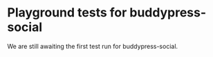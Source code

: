# Playground tests for buddypress-social
We are still awaiting the first test run for buddypress-social.
